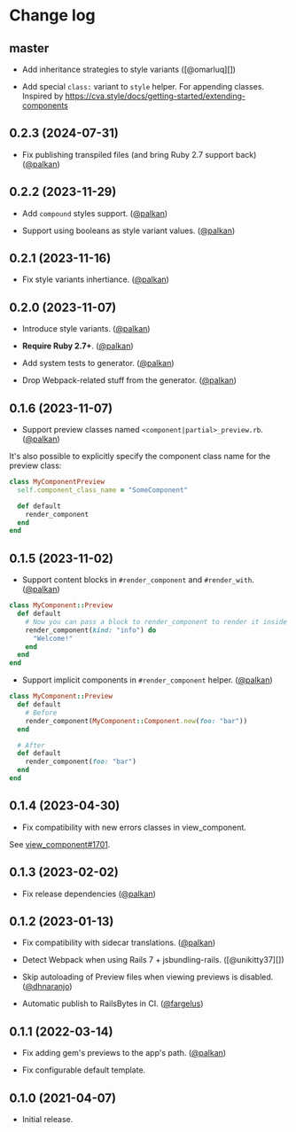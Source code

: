 # Change log

## master


- Add inheritance strategies to style variants ([@omarluq][])

- Add special `class:` variant to `style` helper. For appending classes.
  Inspired by https://cva.style/docs/getting-started/extending-components

## 0.2.3 (2024-07-31)

- Fix publishing transpiled files (and bring Ruby 2.7 support back) ([@palkan][])

## 0.2.2 (2023-11-29)

- Add `compound` styles support. ([@palkan][])

- Support using booleans as style variant values. ([@palkan][])

## 0.2.1 (2023-11-16)

- Fix style variants inhertiance. ([@palkan][])

## 0.2.0 (2023-11-07)

- Introduce style variants. ([@palkan][])

- **Require Ruby 2.7+**. ([@palkan][])

- Add system tests to generator. ([@palkan][])

- Drop Webpack-related stuff from the generator. ([@palkan][])

## 0.1.6 (2023-11-07)

- Support preview classes named `<component|partial>_preview.rb`. ([@palkan][])

It's also possible to explicitly specify the component class name for the preview class:

```ruby
class MyComponentPreview
  self.component_class_name = "SomeComponent"

  def default
    render_component
  end
end
```

## 0.1.5 (2023-11-02)

- Support content blocks in `#render_component` and `#render_with`. ([@palkan][])

```ruby
class MyComponent::Preview
  def default
    # Now you can pass a block to render_component to render it inside the component:
    render_component(kind: "info") do
      "Welcome!"
    end
  end
end
```

- Support implicit components in `#render_component` helper. ([@palkan][])

```ruby
class MyComponent::Preview
  def default
    # Before
    render_component(MyComponent::Component.new(foo: "bar"))
  end

  # After
  def default
    render_component(foo: "bar")
  end
end
```

## 0.1.4 (2023-04-30)

- Fix compatibility with new errors classes in view_component.

See [view_component#1701](https://github.com/ViewComponent/view_component/pull/1701).

## 0.1.3 (2023-02-02)

- Fix release dependencies ([@palkan][])

## 0.1.2 (2023-01-13)

- Fix compatibility with sidecar translations. ([@palkan][])

- Detect Webpack when using Rails 7 + jsbundling-rails. ([@unikitty37][])

- Skip autoloading of Preview files when viewing previews is disabled. ([@dhnaranjo][])

- Automatic publish to RailsBytes in CI. ([@fargelus][])

## 0.1.1 (2022-03-14)

- Fix adding gem's previews to the app's path. ([@palkan][])

- Fix configurable default template.

## 0.1.0 (2021-04-07)

- Initial release.

[@palkan]: https://github.com/palkan
[@fargelus]: https://github.com/fargelus
[@dhnaranjo]: https://github.com/dhnaranjo
